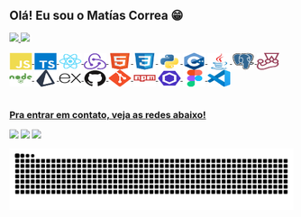 ## Olá! Eu sou o Matías Correa 😁

 <div>
   <a href="https://github.com/matias-ezequiel-correa">
   <img height="180em" src="https://github-readme-stats.vercel.app/api?username=matias-ezequiel-correa&show_icons=true&theme=aura_dark&include_all_commits=true&count_private=true"/>
   <img height="180em" src="https://github-readme-stats.vercel.app/api/top-langs/?username=matias-ezequiel-correa&layout=compact&langs_count=6&theme=aura_dark"/>

</div>

<div style="display: inline_block"><br>
 <img align="center" alt="Js" height="30" width="40" src="https://raw.githubusercontent.com/devicons/devicon/master/icons/javascript/javascript-plain.svg" />
 <img align="center" alt="Ts" height="30" width="40" src="https://raw.githubusercontent.com/devicons/devicon/master/icons/typescript/typescript-original.svg" />
 <img align="center" alt="ReactJS" height="30" width="40" src="https://raw.githubusercontent.com/devicons/devicon/master/icons/react/react-original.svg">
 <img align="center" alt="Redux" height="30" width="40" src="https://raw.githubusercontent.com/devicons/devicon/master/icons/redux/redux-original.svg" />
 <img align="center" alt="HTML" height="30" width="40" src="https://raw.githubusercontent.com/devicons/devicon/master/icons/html5/html5-original.svg">
 <img align="center" alt="CSS" height="30" width="40" src="https://raw.githubusercontent.com/devicons/devicon/master/icons/css3/css3-original.svg">
 <img align="center" alt="py" height="30" width="40" src="https://raw.githubusercontent.com/devicons/devicon/master/icons/python/python-original.svg">
 <img align="center" alt="C++" height="30" width="40" src="https://raw.githubusercontent.com/devicons/devicon/master/icons/cplusplus/cplusplus-original.svg" />
 <img align="center" alt="Java" height="30" width="40" src="https://raw.githubusercontent.com/devicons/devicon/master/icons/java/java-original.svg" />
 <img align="center" alt="PostgreSQL" height="30" width="40" src="https://raw.githubusercontent.com/devicons/devicon/master/icons/postgresql/postgresql-original.svg" />
 <img align="center" alt="Jest" height="30" width="40" src="https://raw.githubusercontent.com/devicons/devicon/master/icons/jest/jest-plain.svg" /> 
 <img align="center" alt="Node" height="30" width="40" src="https://raw.githubusercontent.com/devicons/devicon/master/icons/nodejs/nodejs-plain-wordmark.svg" />
 <img align="center" alt="Prisma" height="30" width="40" src="https://raw.githubusercontent.com/devicons/devicon/master/icons/prisma/prisma-original.svg" />
 <img align="center" alt="Express" height="30" width="40" src="https://raw.githubusercontent.com/devicons/devicon/master/icons/express/express-original.svg" />
 <img align="center" alt="Github" height="30" width="40" src="https://raw.githubusercontent.com/devicons/devicon/master/icons/github/github-original.svg" />
 <img align="center" alt="Git" height="30" width="40" src="https://raw.githubusercontent.com/devicons/devicon/master/icons/git/git-original.svg" />
 <img align="center" alt="NPM" height="30" width="40" src="https://raw.githubusercontent.com/devicons/devicon/master/icons/npm/npm-original-wordmark.svg" />
 <img align="center" alt="Eslint" height="30" width="40" src="https://raw.githubusercontent.com/devicons/devicon/master/icons/eslint/eslint-plain.svg" />
 <img align="center" alt="Figma" height="30" width="40" src="https://raw.githubusercontent.com/devicons/devicon/master/icons/figma/figma-original.svg" />
 <img align="center" alt="VSCode" height="30" width="40" src="https://raw.githubusercontent.com/devicons/devicon/master/icons/vscode/vscode-original.svg" />
 
</div>
 
 <br>
 
  ### Pra entrar em contato, veja as redes abaixo!
 
<div> 
  <a href="https://instagram.com/maticorrea10" target="_blank"><img src="https://img.shields.io/badge/-Instagram-%23E4405F?style=for-the-badge&logo=instagram&logoColor=white" target="_blank"></a>
  <a href = "https://matiasecorrea19@gmail.com"><img src="https://img.shields.io/badge/-Gmail-%23333?style=for-the-badge&logo=gmail&logoColor=white" target="_blank"></a>
  <a href="https://www.linkedin.com/in/matías-ezequiel-correa" target="_blank"><img src="https://img.shields.io/badge/-LinkedIn-%230077B5?style=for-the-badge&logo=linkedin&logoColor=white" target="_blank"></a> 
 
  ![Snake animation](https://github.com/matias-ezequiel-correa/matias-ezequiel-correa/blob/output/github-contribution-grid-snake-dark.svg)

</div>
